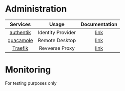 # Administration
|                     **Services**                      |     **Usage**     |  **Documentation**   |
|:-----------------------------------------------------:|:-----------------:|:--------------------:|
| [authentik](https://github.com/goauthentik/authentik) | Identity Provider | [link](administration/authentik/README.md) |
| [guacamole](https://github.com/apache/guacamole-server) |  Remote Desktop   | [link](administration/guacamole/README.md) |
|     [Traefik](https://github.com/traefik/traefik)     |  Revverse Proxy   |  [link](administration/traefik/README.md)  |

# Monitoring
For testing purposes only


